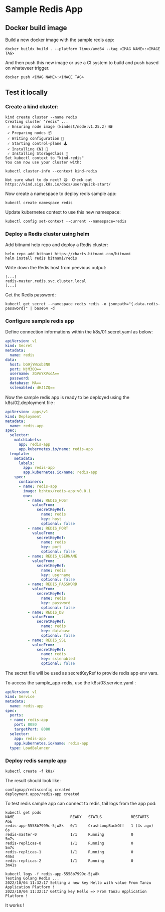 # Sample Redis App

## Docker build image

Build a new docker image with the sample redis app:

```shell
docker buildx build . --platform linux/amd64 --tag <IMAG NAME>:<IMAGE TAG>
```

And then push this new image or use a CI system to build and push based on whateveer trigger.

```shell
docker push <IMAG NAME>:<IMAGE TAG>
```

## Test it locally

### Create a kind cluster:

```shell
kind create cluster --name redis
Creating cluster "redis" ...
 ✓ Ensuring node image (kindest/node:v1.25.2) 🖼
 ✓ Preparing nodes 📦
 ✓ Writing configuration 📜
 ✓ Starting control-plane 🕹️
 ✓ Installing CNI 🔌
 ✓ Installing StorageClass 💾
Set kubectl context to "kind-redis"
You can now use your cluster with:

kubectl cluster-info --context kind-redis

Not sure what to do next? 😅  Check out https://kind.sigs.k8s.io/docs/user/quick-start/
```

Now create a namespace to deploy redis sample app:

```shell
kubectl create namespace redis
```

Update kubernetes context to use this new namespace:

```shell
kubectl config set-context --current --namespace=redis
```

### Deploy a Redis cluster using helm

Add bitnami help repo and deploy a Redis cluster:

```shell
helm repo add bitnami https://charts.bitnami.com/bitnami
helm install redis bitnami/redis
```

Write down the Redis host from peevious output:

```text
[...]
redis-master.redis.svc.cluster.local
[...]
```

Get the Redis password:

```shell
kubectl get secret --namespace redis redis -o jsonpath="{.data.redis-password}" | base64 -d
```

### Configure sample redis app

Define connection informations within the k8s/01.secret.yaml as below:

```yaml
apiVersion: v1
kind: Secret
metadata:
  name: redis
data:
  host: bG9jYWxob3N0
  port: NjM3OQ==
  username: ZGVmYXVsdA==
  password: 
  database: MA==
  sslenabled: dHJ1ZQ==
```

Now the sample redis app is ready to be deployed using the k8s/02.deployment file :

```yaml
apiVersion: apps/v1
kind: Deployment
metadata:
  name: redis-app
spec:
  selector:
    matchLabels:
      app: redis-app
      app.kubernetes.io/name: redis-app
  template:
    metadata:
      labels:
        app: redis-app
        app.kubernetes.io/name: redis-app
    spec:
      containers:
      - name: redis-app
        image: bzhtux/redis-app:v0.0.1
        env:
          - name: REDIS_HOST
            valueFrom:
              secretKeyRef:
                name: redis
                key: host
                optional: false
          - name: REDIS_PORT
            valueFrom:
              secretKeyRef:
                name: redis
                key: port
                optional: false
          - name: REDIS_USERNAME
            valueFrom:
              secretKeyRef:
                name: redis
                key: username
                optional: false
          - name: REDIS_PASSWORD
            valueFrom:
              secretKeyRef:
                name: redis
                key: password
                optional: false
          - name: REDIS_DB
            valueFrom:
              secretKeyRef:
                name: redis
                key: database
                optional: false
          - name: REDIS_SSL
            valueFrom:
              secretKeyRef:
                name: redis
                key: sslenabled
                optional: false

```

The secret file will be used as secretKeyRef to provide redis app env vars.

To access the sample_app-redis, use the k8s/03.service.yaml :

```yaml
apiVersion: v1
kind: Service
metadata:
  name: redis-app
spec:
  ports:
  - name: redis-app
    port: 8080
    targetPort: 8080
  selector:
    app: redis-app
    app.kubernetes.io/name: redis-app
  type: LoadBalancer
```

### Deploy redis sample app

```shell
kubectl create -f k8s/
```

The result should look like:

```shell
configmap/redisconfig created
deployment.apps/redis-app created
```

To test redis sample app can connect to redis, tail logs from the app pod:

```shell
kubectl get pods
NAME                         READY   STATUS             RESTARTS     AGE
redis-app-5558b7999c-5jw8k   0/1     CrashLoopBackOff   1 (4s ago)   6s
redis-master-0               1/1     Running            0            5m7s
redis-replicas-0             1/1     Running            0            5m7s
redis-replicas-1             1/1     Running            0            4m6s
redis-replicas-2             1/1     Running            0            3m41s
```

```shell
kubectl logs -f redis-app-5558b7999c-5jw8k
Testing Golang Redis ...
2022/10/04 11:32:17 Setting a new key Hello with value From Tanzu Application Platform !
2022/10/04 11:32:17 Getting key Hello => From Tanzu Application Platform !
```

It works !